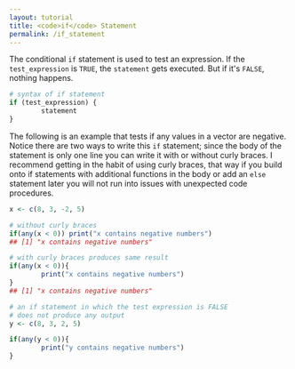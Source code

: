 ```yaml
---
layout: tutorial
title: <code>if</code> Statement
permalink: /if_statement
---
```


The conditional `if` statement is used to test an expression.  If the `test_expression` is `TRUE`, the `statement` gets executed. But if it's `FALSE`, nothing happens. 


```r
# syntax of if statement
if (test_expression) {
        statement
}
```

The following is an example that tests if any values in a vector are negative.  Notice there are two ways to write this `if` statement; since the body of the statement is only one line you can write it with or without curly braces.  I recommend getting in the habit of using curly braces, that way if you build onto if statements with additional functions in the body or add an `else` statement later you will not run into issues with unexpected code procedures.


```r
x <- c(8, 3, -2, 5)

# without curly braces
if(any(x < 0)) print("x contains negative numbers")
## [1] "x contains negative numbers"

# with curly braces produces same result
if(any(x < 0)){
        print("x contains negative numbers")
}
## [1] "x contains negative numbers"

# an if statement in which the test expression is FALSE
# does not produce any output
y <- c(8, 3, 2, 5)

if(any(y < 0)){
        print("y contains negative numbers")
}
```

